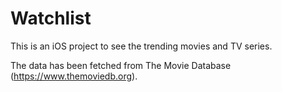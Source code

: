 # Watchlist
 
This is an iOS project to see the trending movies and TV series. 

The data has been fetched from The Movie Database (https://www.themoviedb.org).
